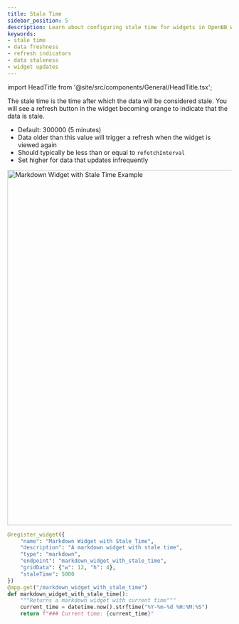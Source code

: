 ```yaml
---
title: Stale Time
sidebar_position: 5
description: Learn about configuring stale time for widgets in OpenBB Workspace.
keywords:
- stale time
- data freshness
- refresh indicators
- data staleness
- widget updates
---
```


import HeadTitle from '@site/src/components/General/HeadTitle.tsx';

<HeadTitle title="Stale Time | OpenBB Workspace Docs" />

The stale time is the time after which the data will be considered stale. You will see a refresh button in the widget becoming orange to indicate that the data is stale.

- Default: 300000 (5 minutes)
- Data older than this value will trigger a refresh when the widget is viewed again
- Should typically be less than or equal to `refetchInterval`
- Set higher for data that updates infrequently

<img className="pro-border-gradient" width="800" alt="Markdown Widget with Stale Time Example" src="https://openbb-cms.directus.app/assets/d601fda5-0ea3-40cc-8290-d0789ccb0e33.png" />

```python
@register_widget({
    "name": "Markdown Widget with Stale Time",
    "description": "A markdown widget with stale time",
    "type": "markdown",
    "endpoint": "markdown_widget_with_stale_time",
    "gridData": {"w": 12, "h": 4},
    "staleTime": 5000
})
@app.get("/markdown_widget_with_stale_time")
def markdown_widget_with_stale_time():
    """Returns a markdown widget with current time"""
    current_time = datetime.now().strftime("%Y-%m-%d %H:%M:%S")
    return f"### Current time: {current_time}"
``` 